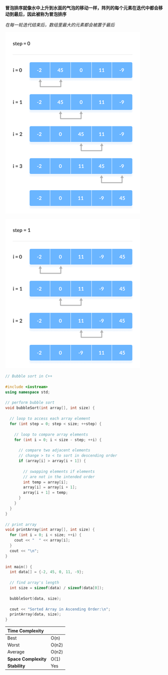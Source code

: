 **冒泡排序就像水中上升到水面的气泡的移动一样，阵列的每个元素在迭代中都会移动到最后，因此被称为冒泡排序**

*在每一轮迭代结束后，数组里最大的元素都会被置于最后*

![Compare two adjacent elements and swap them if the first element is greater than the next element](Bubble-sort-0.png)

![Continue the swapping and put the largest element among the unsorted list at the end](Bubble-sort-1.png)



```cpp
// Bubble sort in C++

#include <iostream>
using namespace std;

// perform bubble sort
void bubbleSort(int array[], int size) {

  // loop to access each array element
  for (int step = 0; step < size; ++step) {
      
    // loop to compare array elements
    for (int i = 0; i < size - step; ++i) {

      // compare two adjacent elements
      // change > to < to sort in descending order
      if (array[i] > array[i + 1]) {

        // swapping elements if elements
        // are not in the intended order
        int temp = array[i];
        array[i] = array[i + 1];
        array[i + 1] = temp;
      }
    }
  }
}

// print array
void printArray(int array[], int size) {
  for (int i = 0; i < size; ++i) {
    cout << "  " << array[i];
  }
  cout << "\n";
}

int main() {
  int data[] = {-2, 45, 0, 11, -9};
  
  // find array's length
  int size = sizeof(data) / sizeof(data[0]);
  
  bubbleSort(data, size);
  
  cout << "Sorted Array in Ascending Order:\n";  
  printArray(data, size);
}
```

| **Time Complexity**  |       |
| :------------------- | ----- |
| Best                 | O(n)  |
| Worst                | O(n2) |
| Average              | O(n2) |
| **Space Complexity** | O(1)  |
| **Stability**        | Yes   |
